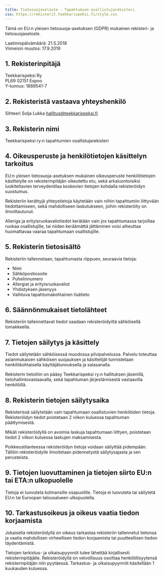```yaml
---
title: Tietosuojaseloste - Tapahtumien osallistujarekisteri
css: https://rekisterit.teekkarispeksi.fi/style.css
---
```


Tämä on EU:n yleisen tietosuoja-asetuksen (GDPR) mukainen rekisteri- ja tietosuojaseloste.

Laatimispäivämäärä: 21.5.2018  
Viimeisin muutos: 17.9.2019

## 1. Rekisterinpitäjä

Teekkarispeksi Ry  
PL69 02151 Espoo  
Y-tunnus: 1888541-7  

## 2. Rekisteristä vastaava yhteyshenkilö

Sihteeri Solja Lukka 
[hallitus@teekkarispeksi.fi](mailto:hallitus@teekkarispeksi.fi)

## 3. Rekisterin nimi

Teekkarispeksi ry:n tapahtumien osallistujarekisteri

## 4. Oikeusperuste ja henkilötietojen käsittelyn tarkoitus

EU:n yleisen tietosuoja-asetuksen mukainen oikeusperuste henkilötietojen käsittelylle on rekisterinpitäjän oikeutettu etu, sekä arkaluontoisiksi luokiteltavien terveydentilaa koskevien tietojen kohdalla rekisteröidyn suostumus.

Rekisteriin kerättyjä yhteystietoja käytetään vain niihin tapahtumiin liittyvään tiedottamiseen, sekä mahdolliseen laskutukseen, joihin rekisteröity on ilmoittautunut.

Alleriga ja erityisruokavaliotiedot kerätään vain jos tapahtumassa tarjoillaa ruokaa osallistujille, tai niiden keräämättä jättäminen voisi aiheuttaa huomattavaa vaaraa tapahtumaan osallistujille.

## 5. Rekisterin tietosisältö

Rekisteriin tallennetaan, tapahtumasta riippuen, seuraavia tietoja:

  * Nimi
  * Sähköpostiosoite
  * Puhelinnumero
  * Allergiat ja erityisruokavaliot
  * Yhdistyksen jäsenyys
  * Vaihtuva tapahtumakohtainen lisätieto

## 6. Säännönmukaiset tietolähteet

Rekisteriin tallennettavat tiedot saadaan rekisteröidyiltä sähköisellä lomakkeella.

## 7. Tietojen säilytys ja käsittely

Tiedot säilytetään sähköisessä muodossa pilvipalvelussa. Palvelu toteuttaa asianmukaisen sähköisen suojauksen ja käsittelijät tunnistetaan henkilökohtaisella käyttäjätunnuksella ja salasanalla.

Rekisterin tietoihin on pääsy Teekkarispeksi ry:n hallituksen jäsenillä, tietohallintovastaavalla, sekä tapahtuman järjestämisestä vastaavilla henkilöillä.

## 8. Rekisterin tietojen säilytysaika

Rekisterissä säilytetään vain tapahtumaan osallistuvien henkilöiden tietoja.
Rekisteröidyn tiedot poistetaan 2 viikon kuluessa tapahtuman päättymisestä.

Mikäli rekisteröidyllä on avoimia laskuja tapahtumaan liittyen, poistetaan tiedot 2 viikon kuluessa laskujen maksamisesta.

Poikkeustilanteessa rekisteröidyn tietoja voidaan säilyttää pidempään. Tällöin rekisteröidylle ilmoitetaan pidennetystä säilytysajasta ja sen perusteista.

## 9. Tietojen luovuttaminen ja tietojen siirto EU:n tai ETA:n ulkopuolelle

Tietoja ei luovuteta kolmansille osapuolille. Tietoja ei luovuteta tai säilytetä EU:n tai Euroopan talousalueen ulkopuolella.

## 10. Tarkastusoikeus ja oikeus vaatia tiedon korjaamista

Jokaisella rekisteröidyllä on oikeus tarkastaa rekisteriin tallennetut tietonsa ja vaatia mahdollisen virheellisen tiedon korjaamista tai puutteellisen tiedon täydentämistä. 

Tietojen tarkistus- ja oikaisupyynnöt tulee lähettää kirjallisesti rekisterinpitäjälle. Rekisteröidyllä on velvollisuus osoittaa henkilöllisyytensä rekisterinpitäjän niin pyytäessä. Tarkastus- ja oikaisupyynnöt käsitellään 1 kuukauden kuluessa.

